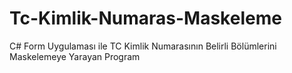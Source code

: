 # Tc-Kimlik-Numaras-Maskeleme
C# Form Uygulaması ile TC Kimlik Numarasının Belirli Bölümlerini Maskelemeye Yarayan Program
